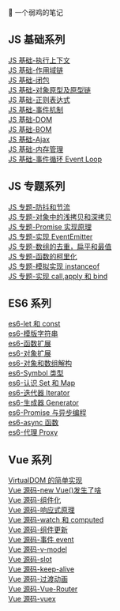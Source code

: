 :rocket: 一个弱鸡的笔记 

## JS 基础系列

[JS 基础-执行上下文](https://www.inoob.xyz/posts/85155d14/)<br>
[JS 基础-作用域链](https://www.inoob.xyz/posts/c669f65/)<br>
[JS 基础-闭包](https://www.inoob.xyz/posts/a28503ea/)<br>
[JS 基础-对象原型及原型链](https://www.inoob.xyz/posts/d33ba0d2/)<br>
[JS 基础-正则表达式](https://www.inoob.xyz/posts/d33ba0d2/)<br>
[JS 基础-事件机制](https://www.inoob.xyz/posts/d33ba0d2/)<br>
[JS 基础-DOM](https://www.inoob.xyz/posts/d33ba0d2/)<br>
[JS 基础-BOM](https://www.inoob.xyz/posts/d33ba0d2/)<br>
[JS 基础-Ajax](https://www.inoob.xyz/posts/d33ba0d2/)<br>
[JS 基础-内存管理](https://www.inoob.xyz/posts/f616d4a/)<br>
[JS 基础-事件循环 Event Loop](https://www.inoob.xyz/posts/d33ba0d2/)<br>

## JS 专题系列

[JS 专题-防抖和节流](https://www.inoob.xyz/posts/191efe/)<br>
[JS 专题-对象中的浅拷贝和深拷贝](https://www.inoob.xyz/posts/7777e26c/)<br>
[JS 专题-Promise 实现原理](https://www.inoob.xyz/posts/9c8b9140/)<br>
[JS 专题-实现 EventEmitter](https://www.inoob.xyz/posts/ef2c15cd/)<br>
[JS 专题-数组的去重，扁平和最值](https://www.inoob.xyz/posts/1f16d045/)<br>
[JS 专题-函数的柯里化](https://www.inoob.xyz/posts/4e8702a6/)<br>
[JS 专题-模拟实现 instanceof](https://www.inoob.xyz/posts/4e8702a6/)<br>
[JS 专题-实现 call,apply 和 bind](https://www.inoob.xyz/posts/404f47c3/)

## ES6 系列

[es6-let 和 const](https://www.inoob.xyz/posts/4980a7e3/)<br>
[es6-模版字符串](https://www.inoob.xyz/posts/6e27aa72/)<br>
[es6-函数扩展](https://www.inoob.xyz/posts/7a03402b/)<br>
[es6-对象扩展](https://www.inoob.xyz/posts/3be0ae87/)<br>
[es6-对象和数组解构](https://www.inoob.xyz/posts/2eca66cf/)<br>
[es6-Symbol 类型](https://www.inoob.xyz/posts/140bf504/)<br>
[es6-认识 Set 和 Map](https://www.inoob.xyz/posts/abd7aa78/)<br>
[es6-迭代器 Iterator](https://www.inoob.xyz/posts/eb6ae864/)<br>
[es6-生成器 Generator](https://www.inoob.xyz/posts/33ce65af/)<br>
[es6-Promise 与异步编程](https://www.inoob.xyz/posts/17436677/)<br>
[es6-async 函数](https://www.inoob.xyz/posts/7e1271dc/)<br>
[es6-代理 Proxy](https://www.inoob.xyz/posts/f7102411/)

## Vue 系列

[VirtualDOM 的简单实现](https://github.com/wozien/FE-note/issues/2)<br>
[Vue 源码-new Vue()发生了啥](https://github.com/wozien/FE-note/issues/1)<br>
[Vue 源码-组件化](https://github.com/wozien/FE-note/issues/3)<br>
[Vue 源码-响应式原理](https://github.com/wozien/FE-note/issues/4)<br>
[Vue 源码-watch 和 computed](https://github.com/wozien/FE-note/issues/5)<br>
[Vue 源码-组件更新](https://github.com/wozien/FE-note/issues/6)<br>
[Vue 源码-事件 event](https://github.com/wozien/FE-note/issues/7)<br>
[Vue 源码-v-model](https://github.com/wozien/FE-note/issues/8)<br>
[Vue 源码-slot](https://github.com/wozien/FE-note/issues/9)<br>
[Vue 源码-keep-alive](https://github.com/wozien/FE-note/issues/10)<br>
[Vue 源码-过渡动画](https://www.inoob.xyz/posts/a2192891/)<br>
[Vue 源码-Vue-Router](https://www.inoob.xyz/posts/22ad4b61/)<br>
[Vue 源码-vuex](https://www.inoob.xyz/posts/a2192891/)<br>
